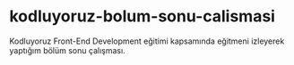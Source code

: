 # kodluyoruz-bolum-sonu-calismasi
Kodluyoruz Front-End Development eğitimi kapsamında eğitmeni izleyerek yaptığım bölüm sonu çalışması.
